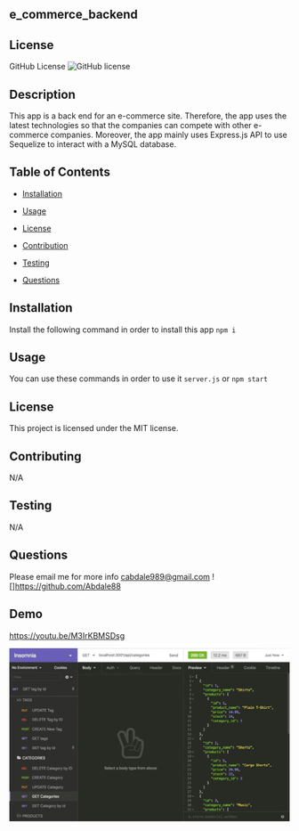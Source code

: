 
## e_commerce_backend

## License
   GitHub License ![GitHub license](https://img.shields.io/badge/license-MIT-coral.svg)
   
## Description
 This app is a back end for an e-commerce site. Therefore, the app  uses the latest technologies
so that the companies can compete with other e-commerce companies. Moreover, the app mainly uses Express.js API to use Sequelize to interact with a MySQL database.
   
   ## Table of Contents

   * [Installation](#installation)

   * [Usage](#usage)

   * [License](#license)

   * [Contribution](#contributing)

   * [Testing](#testing)

   * [Questions](#questions)

## Installation
  Install the following command in order to install this app `npm i`

## Usage
 You can use these commands in order to use it `server.js` or `npm start`

## License
This project is licensed under the MIT license.
 
 

## Contributing
 N/A

## Testing
 N/A


## Questions
Please email me for more info
cabdale989@gmail.com
![]https://github.com/Abdale88

## Demo
https://youtu.be/M3IrKBMSDsg
    
  
![](./images/img.png)
